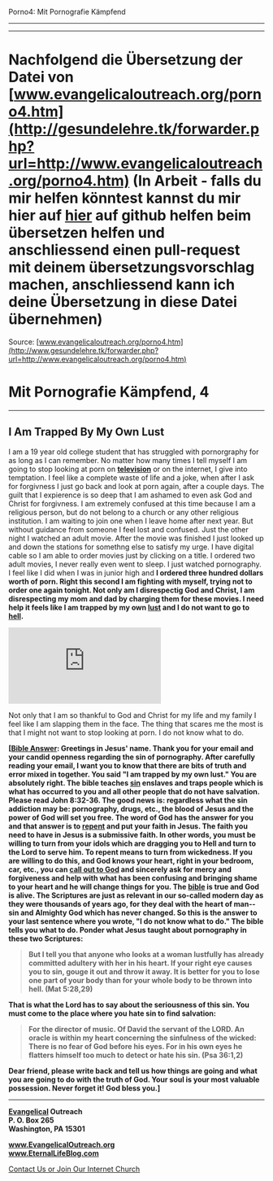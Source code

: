 <!--t Porno4: Mit Pornografie Kämpfend - in Arbeit (0% übersetzt) t-->
<!--d Porno4: Mit Pornografie Kämpfend - in Arbeit (0% übersetzt) d-->

Porno4: Mit Pornografie Kämpfend

- - - 
- - -

# Nachfolgend die Übersetzung der Datei von [www.evangelicaloutreach.org/porno4.htm](http://gesundelehre.tk/forwarder.php?url=http://www.evangelicaloutreach.org/porno4.htm) (In Arbeit - falls du mir helfen könntest kannst du mir hier auf [hier](https://github.com/gesundelehre/gesundelehre_translate/blob/master/content/static/pornografiesucht/porno4.md) auf github helfen beim übersetzen helfen und anschliessend einen pull-request mit deinem übersetzungsvorschlag machen, anschliessend kann ich deine Übersetzung in diese Datei übernehmen)

Source: [www.evangelicaloutreach.org/porno4.htm](http://www.gesundelehre.tk/forwarder.php?url=http://www.evangelicaloutreach.org/porno4.htm)

# Mit Pornografie Kämpfend, 4

* * *

## I Am Trapped By My Own Lust

I am a 19 year old college student that has struggled with pornorgraphy for as long as I can remember. No matter how many times I tell myself I am going to stop looking at porn on [**television**](http://www.gesundelehre.tk/forwarder.php?url=http://www.evangelicaloutreach.org/tv.htm) or on the internet, I give into temptation. I feel like a complete waste of life and a joke, when after I ask for forgivness I just go back and look at porn again, after a couple days. The guilt that I expierence is so deep that I am ashamed to even ask God and Christ for forgivness. I am extremely confused at this time because I am a religious person, but do not belong to a church or any other religious institution. I am waiting to join one when I leave home after next year. But without guidance from someone I feel lost and confused. Just the other night I watched an adult movie. After the movie was finished I just looked up and down the stations for somethng else to satisfy my urge. I have digital cable so I am able to order movies just by clicking on a title. I ordered two adult movies, I never really even went to sleep. I just watched pornography. I feel like I did when I was in junior high and **I ordered three hundred dollars worth of porn. Right this second I am fighting with myself, trying not to order one again tonight. Not only am I disrespectig God and Christ, I am disrespecting my mom and dad by charging them for these movies. I need help it feels like I am trapped by my own [lust](http://www.gesundelehre.tk/forwarder.php?url=http://www.evangelicaloutreach.org/lust.html) and I do not want to go to [hell](http://www.gesundelehre.tk/forwarder.php?url=http://www.evangelicaloutreach.org/hell.html).**

[![](http://www.gesundelehre.tk/forwarder.php?url=http://www.evangelicaloutreach.org/../files/pictures/lust-hell-warning-no-demon.jpg "lust mental adultery hell")](http://www.gesundelehre.tk/forwarder.php?url=http://www.evangelicaloutreach.org/pornography.htm)

Not only that I am so thankful to God and Christ for my life and my family I feel like I am slapping them in the face. The thing that scares me the most is that I might not want to stop looking at porn. I do not know what to do.

**[[Bible Answer](http://www.gesundelehre.tk/forwarder.php?url=http://www.evangelicaloutreach.org/bible-answers.html): Greetings in Jesus' name. Thank you for your email and your candid openness regarding the sin of pornography. After carefully reading your email, I want you to know that there are bits of truth and error mixed in together. You said "I am trapped by my own lust." You are absolutely right. The bible teaches [sin](http://www.gesundelehre.tk/forwarder.php?url=http://www.evangelicaloutreach.org/sin.html) enslaves and traps people which is what has occurred to you and all other people that do not have salvation. Please read John 8:32-36\. The good news is: regardless what the sin addiction may be: pornography, drugs, etc., the blood of Jesus and the power of God will set you free. The word of God has the answer for you and that answer is to [repent](http://www.gesundelehre.tk/forwarder.php?url=http://www.evangelicaloutreach.org/repentance.html) and put your faith in Jesus. The faith you need to have in Jesus is a submissive faith. In other words, you must be willing to turn from your idols which are dragging you to Hell and turn to the Lord to serve him. To repent means to turn from wickedness. If you are willing to do this, and God knows your heart, right in your bedroom, car, etc., you can [call out to God](http://www.gesundelehre.tk/forwarder.php?url=http://www.evangelicaloutreach.org/prayer-for-salvation.htm) and sincerely ask for mercy and forgiveness and help with what has been confusing and bringing shame to your heart and he will change things for you. The [bible](http://www.gesundelehre.tk/forwarder.php?url=http://www.evangelicaloutreach.org/bible.html) is true and God is alive. The Scriptures are just as relevant in our so-called modern day as they were thousands of years ago, for they deal with the heart of man--sin and Almighty God which has never changed. So this is the answer to your last sentence where you wrote, "I do not know what to do." The bible tells you what to do. Ponder what Jesus taught about pornography in these two Scriptures:**

> **But I tell you that anyone who looks at a woman lustfully has already committed adultery with her in his heart. If your right eye causes you to sin, gouge it out and throw it away. It is better for you to lose one part of your body than for your whole body to be thrown into hell. (Mat 5:28,29)**

**That is what the Lord has to say about the seriousness of this sin. You must come to the place where you hate sin to find salvation:**

> **For the director of music. Of David the servant of the LORD. An oracle is within my heart concerning the sinfulness of the wicked: There is no fear of God before his eyes. For in his own eyes he flatters himself too much to detect or hate his sin. (Psa 36:1,2)**

**Dear friend, please write back and tell us how things are going and what you are going to do with the truth of God. Your soul is your most valuable possession. Never forget it! God bless you.]**

* * *

**[Evangelical](http://www.gesundelehre.tk/forwarder.php?url=http://www.evangelicaloutreach.org/index.html) Outreach**  
**P. O. Box 265**  
**Washington, PA 15301**

**www.EvangelicalOutreach.org**  
**www.EternalLifeBlog.com**

[Contact Us or Join Our Internet Church](http://www.gesundelehre.tk/forwarder.php?url=http://www.evangelicaloutreach.org/contact.html)